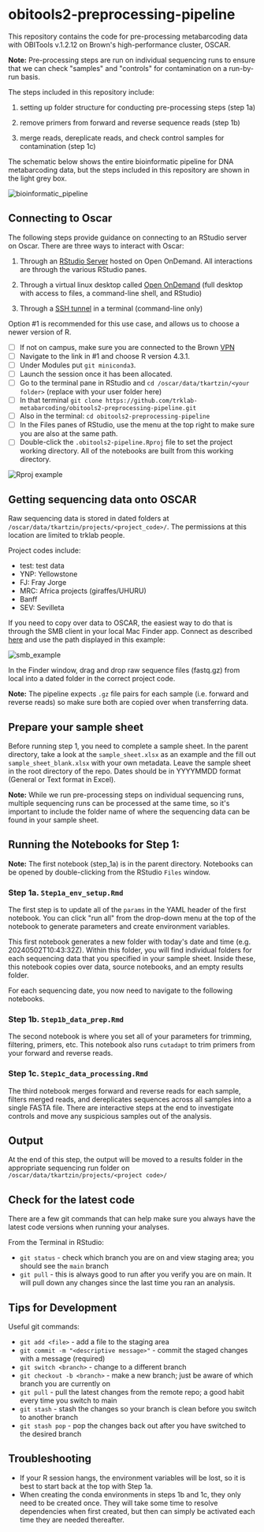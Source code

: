 # obitools2-preprocessing-pipeline

This repository contains the code for pre-processing metabarcoding data with OBITools v.1.2.12 on Brown's high-performance cluster, OSCAR. 

**Note:** Pre-processing steps are run on individual sequencing runs to ensure that we can check "samples" and "controls" for contamination on a run-by-run basis. 

The steps included in this repository include:

1. setting up folder structure for conducting pre-processing steps (step 1a)

2. remove primers from forward and reverse sequence reads (step 1b)

3. merge reads, dereplicate reads, and check control samples for contamination (step 1c)

The schematic below shows the entire bioinformatic pipeline for DNA metabarcoding data, but the steps included in this repository are shown in the light grey box. 

![bioinformatic_pipeline](images/bioinformatic_pipeline_overview2.png)


## Connecting to Oscar

The following steps provide guidance on connecting to an RStudio server on Oscar. There are three ways to interact with Oscar: 

1. Through an [RStudio Server](https://docs.ccv.brown.edu/oscar/connecting-to-oscar/open-ondemand/using-rstudio) hosted on Open OnDemand. All interactions are through the various RStudio panes.

2. Through a virtual linux desktop called [Open OnDemand](https://docs.ccv.brown.edu/oscar/connecting-to-oscar/open-ondemand) (full desktop with access to files, a command-line shell, and RStudio)

3. Through a [SSH tunnel](https://docs.ccv.brown.edu/oscar/getting-started) in a terminal (command-line only)

Option #1 is recommended for this use case, and allows us to choose a newer version of R.

- [ ] If not on campus, make sure you are connected to the Brown [VPN](https://it.brown.edu/services/virtual-private-network-vpn)
- [ ] Navigate to the link in #1 and choose R version 4.3.1.
- [ ] Under Modules put `git miniconda3`.
- [ ] Launch the session once it has been allocated. 
- [ ] Go to the terminal pane in RStudio and `cd /oscar/data/tkartzin/<your folder>` (replace <your folder> with your user folder here)
- [ ] In that terminal `git clone https://github.com/trklab-metabarcoding/obitools2-preprocessing-pipeline.git`
- [ ] Also in the terminal: `cd obitools2-preprocessing-pipeline`
- [ ] In the Files panes of RStudio, use the menu at the top right to make sure you are also at the same path.
- [ ] Double-click the `.obitools2-pipeline.Rproj` file to set the project working directory. All of the notebooks are built from this working directory.

![Rproj example](images/Rproj-example.png)


## Getting sequencing data onto OSCAR

Raw sequencing data is stored in dated folders at `/oscar/data/tkartzin/projects/<project_code>/`. The permissions at this location are limited to trklab people.

Project codes include: 
- test: test data 
- YNP: Yellowstone
- FJ: Fray Jorge
- MRC: Africa projects (giraffes/UHURU)
- Banff
- SEV: Sevilleta

If you need to copy over data to OSCAR, the easiest way to do that is through the SMB client in your local Mac Finder app. Connect as described [here](https://docs.ccv.brown.edu/oscar/connecting-to-oscar/cifs) and use the path displayed in this example:

![smb_example](images/smb_example.png)

In the Finder window, drag and drop raw sequence files (fastq.gz) from local into a dated folder in the correct project code.

**Note:** The pipeline expects `.gz` file pairs for each sample (i.e. forward and reverse reads) so make sure both are copied over when transferring data.  


## Prepare your sample sheet

Before running step 1, you need to complete a sample sheet. In the parent directory, take a look at the `sample_sheet.xlsx` as an example and the fill out `sample_sheet_blank.xlsx` with your own metadata. Leave the sample sheet in the root directory of the repo. Dates should be in YYYYMMDD format (General or Text format in Excel).

**Note:** While we run pre-processing steps on individual sequencing runs, multiple sequencing runs can be processed at the same time, so it's important to include the folder name of where the sequencing data can be found in your sample sheet. 


## Running the Notebooks for Step 1:

**Note:** The first notebook (step_1a) is in the parent directory. Notebooks can be opened by double-clicking from the RStudio `Files` window.

### Step 1a. `Step1a_env_setup.Rmd`
The first step is to update all of the `params` in the YAML header of the first notebook. You can click "run all" from the drop-down menu at the top of the notebook to generate parameters and create environment variables.

This first notebook generates a new folder with today's date and time (e.g. 20240502T10:43:32Z). Within this folder, you will find individual folders for each sequencing data that you specified in your sample sheet. Inside these, this notebook copies over data, source notebooks, and an empty results folder.

For each sequencing date, you now need to navigate to the following notebooks. 

### Step 1b. `Step1b_data_prep.Rmd`
The second notebook is where you set all of your parameters for trimming, filtering, primers, etc. This notebook also runs `cutadapt` to trim primers from your forward and reverse reads. 

### Step 1c. `Step1c_data_processing.Rmd`
The third notebook merges forward and reverse reads for each sample, filters merged reads, and dereplicates sequences across all samples into a single FASTA file. There are interactive steps at the end to investigate controls and move any suspicious samples out of the analysis.


## Output
At the end of this step, the output will be moved to a results folder in the appropriate sequencing run folder on `/oscar/data/tkartzin/projects/<project code>/`


## Check for the latest code

There are a few git commands that can help make sure you always have the latest code versions when running your analyses.

From the Terminal in RStudio:
* `git status` - check which branch you are on and view staging area; you should see the `main` branch 
* `git pull` - this is always good to run after you verify you are on main. It will pull down any changes since the last time you ran an analysis.

## Tips for Development

Useful git commands:

* `git add <file>` - add a file to the staging area
* `git commit -m "<descriptive message>"` - commit the staged changes with a message (required)
* `git switch <branch>` - change to a different branch
* `git checkout -b <branch>` - make a new branch; just be aware of which branch you are currently on
* `git pull` - pull the latest changes from the remote repo; a good habit every time you switch to main
* `git stash` - stash the changes so your branch is clean before you switch to another branch
* `git stash pop` - pop the changes back out after you have switched to the desired branch

## Troubleshooting

* If your R session hangs, the environment variables will be lost, so it is best to start back at the top with Step 1a.
* When creating the conda environments in steps 1b and 1c, they only need to be created once. They will take some time to resolve dependencies when first created, but then can simply be activated each time they are needed thereafter.
